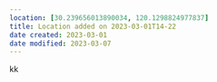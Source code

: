 ```yaml
---
location: [30.239656013890034, 120.1298824977837]
title: Location added on 2023-03-01T14-22
date created: 2023-03-01
date modified: 2023-03-07
---
```


kk
